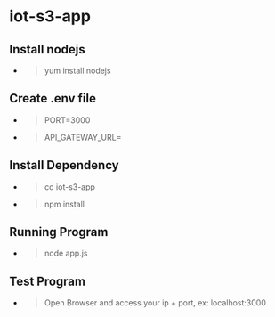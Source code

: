 # iot-s3-app
## Install nodejs
* >yum install nodejs
  
## Create .env file 
* >PORT=3000
* >API_GATEWAY_URL=

## Install Dependency
* >cd iot-s3-app
* >npm install
## Running Program
* >node app.js
## Test Program
* >Open Browser and access your ip + port, ex: localhost:3000
